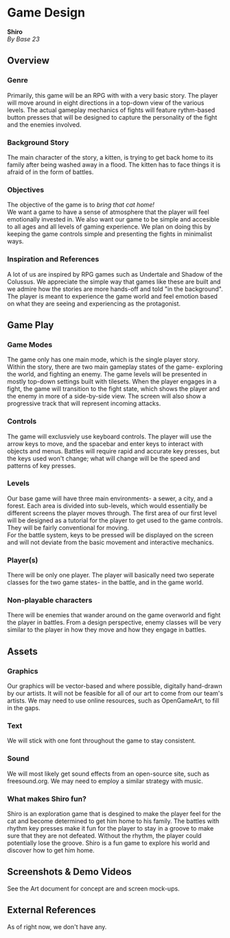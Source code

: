 # Game Design
**Shiro**  
*By Base 23*
## Overview

### Genre
Primarily, this game will be an RPG with with a very basic story. The player will move around in eight directions in a top-down view of the various levels.
The actual gameplay mechanics of fights will feature rythm-based button presses that will be designed to capture the personality of the fight and the enemies involved. 

### Background Story
The main character of the story, a kitten, is trying to get back home to its family after being washed away in a flood. The kitten has to face things it is
afraid of in the form of battles.

### Objectives
The objective of the game is to *bring that cat home!*  
We want a game to have a sense of atmosphere that the player will feel emotionally invested in. We also want our game to be simple and accesible to all ages and all levels
of gaming experience. We plan on doing this by keeping the game controls simple and presenting the fights in minimalist ways.

### Inspiration and References
A lot of us are inspired by RPG games such as Undertale and Shadow of the Colussus. We appreciate the simple way that games like these are built
and we admire how the stories are more hands-off and told "in the background". The player is meant to experience the game world and feel emotion based on what they 
are seeing and experiencing as the protagonist.

## Game Play

### Game Modes
The game only has one main mode, which is the single player story.  
Within the story, there are two main gameplay states of the game- exploring the world, and fighting an enemy. The game levels will be presented in mostly top-down settings
built with tilesets. When the player engages in a fight, the game will transition to the fight state, which shows the player and the enemy in more of a side-by-side view.
The screen will also show a progressive track that will represent incoming attacks.

### Controls
The game will exclusviely use keyboard controls. The player will use the arrow keys to move, and the spacebar and enter keys to interact with objects and menus.
Battles will require rapid and accurate key presses, but the keys used won't change; what will change will be the speed and patterns of key presses.

### Levels
Our base game will have three main environments- a sewer, a city, and a forest. Each area is divided into sub-levels, which would essentially be
different screens the player moves through.
The first area of our first level will be designed as a tutorial for the player to get used to the game controls. They will be fairly conventional for moving.  
For the battle system, keys to be pressed will be displayed on the screen and will not deviate from the basic movement and interactive mechanics.

### Player(s)
There will be only one player. The player will basically need two seperate classes for the two game states- in the battle, and in the game world.

### Non-playable characters
There will be enemies that wander around on the game overworld and fight the player in battles. From a design perspective, enemy classes will be very similar to the player
in how they move and how they engage in battles.

## Assets

### Graphics
Our graphics will be vector-based and where possible, digitally hand-drawn by our artists. It will not be feasible for all of our art to come from our team's artists.
We may need to use online resources, such as OpenGameArt, to fill in the gaps.

### Text
We will stick with one font throughout the game to stay consistent.

### Sound
We will most likely get sound effects from an open-source site, such as freesound.org. We may need to employ a similar strategy with music.

### What makes Shiro fun?
Shiro is an exploration game that is desgined to make the player feel for the cat and become determined to get him home to his family. The battles with rhythm key presses make it fun 
for the player to stay in a groove to make sure that they are not defeated. Without the rhythm, the player could potentially lose the groove. Shiro is a fun game to explore his world
and discover how to get him home.

## Screenshots & Demo Videos
See the Art document for concept are and screen mock-ups.

## External References
As of right now, we don't have any.
